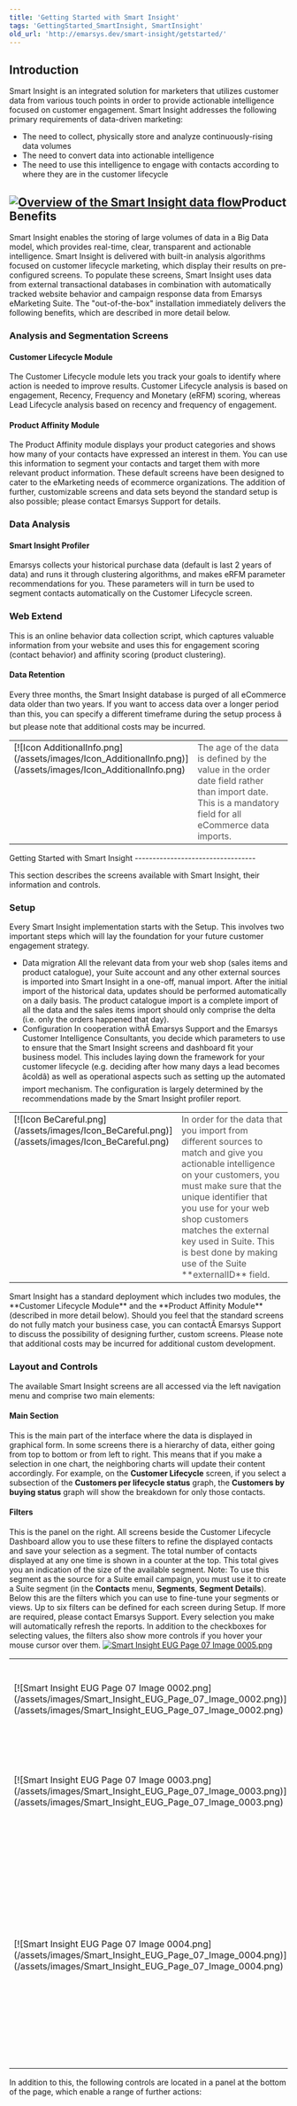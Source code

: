 ```yaml
---
title: 'Getting Started with Smart Insight'
tags: 'GettingStarted_SmartInsight, SmartInsight'
old_url: 'http://emarsys.dev/smart-insight/getstarted/'
---
```


Introduction
------------

 Smart Insight is an integrated solution for marketers that utilizes customer data from various touch points in order to provide actionable intelligence focused on customer engagement. Smart Insight addresses the following primary requirements of data-driven marketing:

- The need to collect, physically store and analyze continuously-rising data volumes
- The need to convert data into actionable intelligence
- The need to use this intelligence to engage with contacts according to where they are in the customer lifecycle
 
[![Overview of the Smart Insight data flow](/assets/images/Smart_Insight_EUG_Page_03_Image_0002.png)](/assets/images/Smart_Insight_EUG_Page_03_Image_0002.png)Product Benefits
----------------

 Smart Insight enables the storing of large volumes of data in a Big Data model, which provides real-time, clear, transparent and actionable intelligence. Smart Insight is delivered with built-in analysis algorithms focused on customer lifecycle marketing, which display their results on pre-configured screens. To populate these screens, Smart Insight uses data from external transactional databases in combination with automatically tracked website behavior and campaign response data from Emarsys eMarketing Suite. The "out-of-the-box" installation immediately delivers the following benefits, which are described in more detail below.

### Analysis and Segmentation Screens

#### Customer Lifecycle Module

 The Customer Lifecycle module lets you track your goals to identify where action is needed to improve results. Customer Lifecycle analysis is based on engagement, Recency, Frequency and Monetary (eRFM) scoring, whereas Lead Lifecycle analysis based on recency and frequency of engagement.

#### Product Affinity Module

 The Product Affinity module displays your product categories and shows how many of your contacts have expressed an interest in them. You can use this information to segment your contacts and target them with more relevant product information. These default screens have been designed to cater to the eMarketing needs of ecommerce organizations. The addition of further, customizable screens and data sets beyond the standard setup is also possible; please contact Emarsys Support for details.

### Data Analysis

#### Smart Insight Profiler

 Emarsys collects your historical purchase data (default is last 2 years of data) and runs it through clustering algorithms, and makes eRFM parameter recommendations for you. These parameters will in turn be used to segment contacts automatically on the Customer Lifecycle screen.

### Web Extend

 This is an online behavior data collection script, which captures valuable information from your website and uses this for engagement scoring (contact behavior) and affinity scoring (product clustering).

#### Data Retention

 Every three months, the Smart Insight database is purged of all eCommerce data older than two years. If you want to access data over a longer period than this, you can specify a different timeframe during the setup process â&#128;&#147; but please note that additional costs may be incurred.

<table cellpadding="1" class="wikitable" style="width: 100%;border: 0px solid #999"><tbody><tr><td scope="col" style="text-align: left;border: 0px solid #999;vertical-align: top" width="60px">[![Icon AdditionalInfo.png](/assets/images/Icon_AdditionalInfo.png)](/assets/images/Icon_AdditionalInfo.png)</td> <td scope="col" style="border: 0px solid #999;vertical-align: top;color: #555555">The age of the data is defined by the value in the order date field rather than import date. This is a mandatory field for all eCommerce data imports.</td></tr></tbody></table>Getting Started with Smart Insight
----------------------------------

 This section describes the screens available with Smart Insight, their information and controls.

### Setup

 Every Smart Insight implementation starts with the Setup. This involves two important steps which will lay the foundation for your future customer engagement strategy.

- Data migration All the relevant data from your web shop (sales items and product catalogue), your Suite account and any other external sources is imported into Smart Insight in a one-off, manual import. After the initial import of the historical data, updates should be performed automatically on a daily basis. The product catalogue import is a complete import of all the data and the sales items import should only comprise the delta (i.e. only the orders happened that day).
- Configuration In cooperation withÂ Emarsys Support and the Emarsys Customer Intelligence Consultants, you decide which parameters to use to ensure that the Smart Insight screens and dashboard fit your business model. This includes laying down the framework for your customer lifecycle (e.g. deciding after how many days a lead becomes â&#128;&#152;coldâ&#128;&#153;) as well as operational aspects such as setting up the automated import mechanism. The configuration is largely determined by the recommendations made by the Smart Insight profiler report.
 
<table cellpadding="1" class="wikitable" style="width: 100%;border: 0px"><tbody><tr><td scope="col" style="text-align: left;border: 0px solid #999;vertical-align: top" width="60px">[![Icon BeCareful.png](/assets/images/Icon_BeCareful.png)](/assets/images/Icon_BeCareful.png)</td> <td scope="col" style="border: 0px solid #999;vertical-align: top;color: #555555">In order for the data that you import from different sources to match and give you actionable intelligence on your customers, you must make sure that the unique identifier that you use for your web shop customers matches the external key used in Suite. This is best done by making use of the Suite **externalID** field.</td></tr></tbody></table> Smart Insight has a standard deployment which includes two modules, the **Customer Lifecycle Module** and the **Product Affinity Module** (described in more detail below). Should you feel that the standard screens do not fully match your business case, you can contactÂ Emarsys Support to discuss the possibility of designing further, custom screens. Please note that additional costs may be incurred for additional custom development.

### Layout and Controls

 The available Smart Insight screens are all accessed via the left navigation menu and comprise two main elements:

#### Main Section

 This is the main part of the interface where the data is displayed in graphical form. In some screens there is a hierarchy of data, either going from top to bottom or from left to right. This means that if you make a selection in one chart, the neighboring charts will update their content accordingly. For example, on the **Customer Lifecycle** screen, if you select a subsection of the **Customers per lifecycle status** graph, the **Customers by buying status** graph will show the breakdown for only those contacts.

#### Filters

 This is the panel on the right. All screens beside the Customer Lifecycle Dashboard allow you to use these filters to refine the displayed contacts and save your selection as a segment. The total number of contacts displayed at any one time is shown in a counter at the top. This total gives you an indication of the size of the available segment. Note: To use this segment as the source for a Suite email campaign, you must use it to create a Suite segment (in the **Contacts** menu, **Segments**, **Segment Details**). Below this are the filters which you can use to fine-tune your segments or views. Up to six filters can be defined for each screen during Setup. If more are required, please contact Emarsys Support. Every selection you make will automatically refresh the reports. In addition to the checkboxes for selecting values, the filters also show more controls if you hover your mouse cursor over them. [![Smart Insight EUG Page 07 Image 0005.png](/assets/images/Smart_Insight_EUG_Page_07_Image_0005.png)](/assets/images/Smart_Insight_EUG_Page_07_Image_0005.png)

<table class="wikitable"><tbody><tr><td>[![Smart Insight EUG Page 07 Image 0002.png](/assets/images/Smart_Insight_EUG_Page_07_Image_0002.png)](/assets/images/Smart_Insight_EUG_Page_07_Image_0002.png)</td> <td>Opens a text box so that you can search for a specific value.</td> </tr><tr><td>[![Smart Insight EUG Page 07 Image 0003.png](/assets/images/Smart_Insight_EUG_Page_07_Image_0003.png)](/assets/images/Smart_Insight_EUG_Page_07_Image_0003.png)</td> <td>Displays more or fewer values for the field (this is configured during Setup).</td> </tr><tr><td>[![Smart Insight EUG Page 07 Image 0004.png](/assets/images/Smart_Insight_EUG_Page_07_Image_0004.png)](/assets/images/Smart_Insight_EUG_Page_07_Image_0004.png)</td> <td>Here you can decide whether the field values are single-choice or multiple-choice, and also whether the selected values are included or excluded from the segment.</td></tr></tbody></table> In addition to this, the following controls are located in a panel at the bottom of the page, which enable a range of further actions:

<table class="wikitable"><tbody><tr><td>[![Smart Insight EUG Page 08 Image 0006.png](/assets/images/Smart_Insight_EUG_Page_08_Image_0006.png)](/assets/images/Smart_Insight_EUG_Page_08_Image_0006.png)</td> <td>This displays the name of the current view (default is Original view). If you customize a screen and want to save that view for future reference, click this control. Here you can save the view as well as select other views. You can also rename or delete views by clicking Manage Custom Views.</td> </tr></tbody><thead><tr><td>[![Smart Insight EUG Page 08 Image 0002.png](/assets/images/Smart_Insight_EUG_Page_08_Image_0002.png)](/assets/images/Smart_Insight_EUG_Page_08_Image_0002.png)</td> <td>Save the selected contacts as a Smart Insight segment. This segment will then be accessible in the Suite segment page and can be used as a starting point for a creating a new Suite segment. This button does not appear in the Dashboard. <table border="0" cellpadding="1" class="wikitable" style="width: 100%;border-width: 0px;border-style: solid"><thead><tr><th style="text-align: left;border-color: #fff;background-color: #fff;color: #eb5a19">**Please Note:**</th> </tr></thead><tbody><tr><td style="text-align: left;border-color: #fff;background-color: #fff;color: #555555">When you save a Smart Insight segment it will overwrite any existing segment with the same name. All Suite segments based on it will henceforth take the new values as their source.</td> </tr></tbody></table></td> </tr></thead><tbody><tr><td><div class="floatnone">[![Smart Insight EUG Page 08 Image 0003.png](/assets/images/Smart_Insight_EUG_Page_08_Image_0003.png)](/assets/images/Smart_Insight_EUG_Page_08_Image_0003.png)</div></td> <td>Export the data in one of the supported file formats.</td> </tr><tr><td>[![Smart Insight EUG Page 08 Image 0004.png](/assets/images/Smart_Insight_EUG_Page_08_Image_0004.png)](/assets/images/Smart_Insight_EUG_Page_08_Image_0004.png)</td> <td>Revert all visualization or filter selections and return to initial reporting mode.</td> </tr><tr><td>[![Smart Insight EUG Page 08 Image 0005.png](/assets/images/Smart_Insight_EUG_Page_08_Image_0005.png)](/assets/images/Smart_Insight_EUG_Page_08_Image_0005.png)</td> <td>Pause/Resume the screen refresh. Every selection you make refreshes the screen, so pause this feature if you want to make multiple selections or apply complex filters.</td> </tr><tr><td>[![Smart Insight EUG Page 08 Image 0007.png](/assets/images/Smart_Insight_EUG_Page_08_Image_0007.png)](/assets/images/Smart_Insight_EUG_Page_08_Image_0007.png)</td> <td>Manually refresh the screen. However, the data is updated once a day, so you will probably not need to use this button very often.</td></tr></tbody></table>The Customer Lifecycle Module
-----------------------------

 This module consists of three screens:

- Dashboard
- Customer Lifecycle
- Lead Lifecycle

 These three screens display your contact database in terms of the eRFM scoring that was defined during setup, and based on the recommendations resulting from the **Smart Insight Profiler** analysis.

### The Dashboard

 The Smart Insight Dashboard is where you can see an overview of your customer lifecycle eMarketing goals, and how you are currently performing against them. The goals are defined in terms of moving contacts from one lifecycle stage to another.

<table border="0" cellpadding="1" class="wikitable" style="width: 100%;border-width: 0px;border-style: solid"><thead><tr><th style="text-align: left;border-color: #fff;background-color: #fff;color: #eb5a19">**Please Note:**</th> </tr></thead><tbody><tr><td style="text-align: left;border-color: #fff;background-color: #fff;color: #555555">The **Dashboard** is used for reporting and not for segmentation. This means you cannot save the contacts that are displayed and use them to create a Suite segment.</td></tr></tbody></table> On the **Dashboard** you get an overview of your three main customer lifecycle marketing goals:

- Lead Conversion
- Active Buyers revenue growth
- Win-back rate of Active Buyers
 
[![The Smart Insight Dashboard](/assets/images/Smart_Insight_EUG_Page_09_Image_0002.png)](/assets/images/Smart_Insight_EUG_Page_09_Image_0002.png)#### Goal Tracking

##### Number of Orders

 The goal tracking graphs show the number of orders made by contacts associated with each goal, which displays the last six months' worth of results. The current month is colour-coded so that you can get a visual indication of the status

- *Red* indicates performance is worse than the previous month
- *Green* indicates that performance is better than the previous month

 In addition to this, the current month displays content in two colours: the darker colour shows you the current data so far, and the lighter one is the end-of-month projection, assuming the monthly average daily rate is maintained.

##### Revenue

 For each goal you can also see the associated revenue: total monthly revenue from first-time orders for leads and/or total monthly revenue from win-back orders, and average monthly revenue from active customers.

<table cellpadding="1" class="wikitable" style="width: 100%;border: 0px solid #999"><tbody><tr><td scope="col" style="text-align: left;border: 0px solid #999;vertical-align: top" width="60px">[![Icon AdditionalInfo.png](/assets/images/Icon_AdditionalInfo.png)](/assets/images/Icon_AdditionalInfo.png)</td> <td scope="col" style="border: 0px solid #999;vertical-align: top;color: #555555">The main use case for the Dashboard is to compare the activity on your web shop month by month and use that to judge the effectiveness of your current marketing campaigns.</td></tr></tbody></table>### Customer Lifecycle Screen

 The **Customer Lifecycle** screen gives a breakdown of contact distribution in terms of lifecycle stage and spending value. This data is not displayed over a defined time period, but is a snapshot of the current database status (i.e. accurate to the most recent import). The three shades of colour group the contacts according to their engagement scores for each status (see below for information on how the eRFM scoring works). [![The Customer Lifecycle screen](/assets/images/Smart_Insight_EUG_Page_11_Image_0002.png)](/assets/images/Smart_Insight_EUG_Page_11_Image_0002.png)

#### Customer per Lifecycle Status

 This section shows how your contact base is distributed across the various customer lifecycle stages, with a numeric breakdown associated with each.

#### Customers by Buying Status

 This section shows how the spending power is distributed across all or the selected lifecycle stages.

#### Measure-Value Type

 As well as the standard filters, you can display your customer lifecycle statistics according to the following metrics:

- **Total spent** (over the last two years, by all the contacts in this lifecycle stage)
- **Average spent** (over the last two years, per contact in each lifecycle stage)
- **Number of contacts** (todayâ&#128;&#153;s figure for this lifecycle stage)
 
<table cellpadding="1" class="wikitable" style="width: 100%;border: 0px solid #999"><tbody><tr><td scope="col" style="text-align: left;border: 0px solid #999;vertical-align: top" width="60px">[![Icon AdditionalInfo.png](/assets/images/Icon_AdditionalInfo.png)](/assets/images/Icon_AdditionalInfo.png)</td> <td scope="col" style="border: 0px solid #999;vertical-align: top;color: #555555">- You can use this screen to analyze the experience your web shop offers customers. For example, high numbers of defecting first-time buyers might indicate problems in your shipping or billing processes that put customers off making a second purchase.
- You can also segment your contact by source and see which acquisition channels are performing better and which need investment.
 
</td></tr></tbody></table>### Lead Lifecycle Screen

 The **Lead Lifecycle** screen gives a breakdown of leads, i.e. contacts in your database who have never made a purchase. [![The Lead Lifecycle screen](/assets/images/Smart_Insight_EUG_Page_12_Image_0003.png)](/assets/images/Smart_Insight_EUG_Page_12_Image_0003.png)

#### Leads by Lifecycle Status

 This section shows how your leads are distributed across the various lead lifecycle stages, with the total for each of them.

#### Leads by Lead Source

 This section indicates the source from which the leads originated, from manual and automatic imports through to leads generated by individual registration forms.

<table cellpadding="1" class="wikitable" style="width: 100%;border: 0px solid #999"><tbody><tr><td scope="col" style="text-align: left;border: 0px solid #999;vertical-align: top" width="60px">[![Icon AdditionalInfo.png](/assets/images/Icon_AdditionalInfo.png)](/assets/images/Icon_AdditionalInfo.png)</td> <td scope="col" style="border: 0px solid #999;vertical-align: top;color: #555555">This screen gives you detailed insights into the way your web shop attracts new customers, and how successful your welcome campaigns are.</td></tr></tbody></table>The Product Affinity Module
---------------------------

 This module consists of two screens:

- Purchases
- Affinity

 These two provide ready-made segments of your contacts according to the products they bought or are likely to be interested in a product category based on their website behavior

### Purchases Screen

 The **Purchases screen** gives a breakdown of purchase behaviour in terms of products and product categories. [![The Purchases screen](/assets/images/Smart_Insight_EUG_Page_14_Image_0002.png)](/assets/images/Smart_Insight_EUG_Page_14_Image_0002.png)

#### Purchases by Product Category

 This section shows the total number of contacts who have purchased items in each product category over the last two years.

#### Purchases by product name

 This section shows the total number of contacts who have purchased each product. If a product category has been selected, only those products are shown, otherwise all products will be displayed.

<table cellpadding="1" class="wikitable" style="width: 100%;border: 0px solid #999"><tbody><tr><td scope="col" style="text-align: left;border: 0px solid #999;vertical-align: top" width="60px">[![Icon AdditionalInfo.png](/assets/images/Icon_AdditionalInfo.png)](/assets/images/Icon_AdditionalInfo.png)</td> <td scope="col" style="border: 0px solid #999;vertical-align: top;color: #555555">You can use this screen to make your emails more relevant, for example by saving a segment of contacts who have already bought a product, and excluding it from promotional campaign for that product. You can also schedule reminder campaigns for products which require refills or maintenance.</td></tr></tbody></table>### Affinity Screen

 The **Affinity Screen** gives a breakdown of the top product categories that your contacts are interested in based on their website behaviour. Smart Insightâ&#128;&#153;s machine learning algorithms score all categories per contact and the displays the top 3 categories per customer. [![The Affinity screen](/assets/images/Smart_Insight_EUG_Page_15_Image_0003.png)](/assets/images/Smart_Insight_EUG_Page_15_Image_0003.png) The **Affinity screen** is based on the data that is automatically captured from the website, using the Emarsys **Web Extend** collection script.

#### Last Website Visit Date

 This graph displays the last time that your contacts visited your web shop. In this way you can see how many of your contacts are regular visitors, as well as compare behavior by lifecycle stage.

#### Affinity to Product Categories

 On this chart you can see which product categories are the most popular, according to the Smart Insight analysis.

<table cellpadding="1" class="wikitable" style="width: 100%;border: 0px solid #999"><tbody><tr><td scope="col" style="text-align: left;border: 0px solid #999;vertical-align: top" width="60px">[![Icon AdditionalInfo.png](/assets/images/Icon_AdditionalInfo.png)](/assets/images/Icon_AdditionalInfo.png)</td> <td scope="col" style="border: 0px solid #999;vertical-align: top;color: #555555">You can use this screen to filter product categories by customer lifecycle and see which are more popular with regular buyers and which with new customers. You can also segment contacts by their affinity to a category and use that segment for targeted campaigns such as stock clearance or special offers.</td></tr></tbody></table>Working with Tables, Charts and Graphs
--------------------------------------

 Smart Insight uses interactive elements for data visualisation in the form of line graphs and bar charts. It is possible, and sometimes necessary, to make a selection on these graphs to fine-tune the segmentation, populate other graphs or just to exclude specific data sets when generating reports.

### Filtering the contacts

 In each screen Smart Insight displays all the contacts which fulfil the criteria appropriate to that screen - with the exception of the Dashboard. The total number is displayed in the box in the top right, above the filters. You can then fine-tune the selection by using the checkboxes and other controls. The available filters will depend on the screen in question.

### Save Segment from Selected Contacts

 The **Save Segment** button allows you to save the selected contacts as a Smart Insight segment. These can then be selected in the Suite **Segment Details** page and used as the source for a standard Suite segment. [![Use Smart Insight segments](/assets/images/Smart_Insight_EUG_Page_17_Image_0002.png)](/assets/images/Smart_Insight_EUG_Page_17_Image_0002.png)

### Rollover Tool Tips

 Many of the Smart Insight screens and graphs have interactive controls which display when the mouse cursor is held over them.

#### Sorting contacts

 Clicking the axes of any of the graphs or charts will display icons for sorting the contacts. [![Sorting contacts controls](/assets/images/Smart_Insight_EUG_Page_17_Image_0003.png)](/assets/images/Smart_Insight_EUG_Page_17_Image_0003.png) The available options (depending on the graph or chart in question) are:

- Sort Ascending
- Sort Descending
- Sort A-Z

#### Keeping and Excluding Results

 When you have results displayed in a bar chart, it can be that one column (e.g. Leads) is much larger than the others, making it difficult to view the smaller ones. You can exclude this column by hovering the mouse over it and selecting **Exclude**. Alternatively, you can hover over another column and select **Keep Only** to exclude all other columns. This pop-up also shows you exactly what criteria lie behind the graph. In addition, you can drill down to see the detailed analysis of a graph by clicking the **Show Data** icon. To return to the full display, click the **Revert All** icon at the bottom of the screen. [![Viewing the Details of a Lifecycle Stage](/assets/images/Smart_Insight_EUG_Page_18_Image_0003.png)](/assets/images/Smart_Insight_EUG_Page_18_Image_0003.png)

#### Zooming In and Out

 You can also use the following controls to zoom in and out of each visualisation:

<table class="wikitable"><tbody><tr><td>[![Smart Insight EUG Page 18 Image 0004.png](/assets/images/Smart_Insight_EUG_Page_18_Image_0004.png)](/assets/images/Smart_Insight_EUG_Page_18_Image_0004.png)</td> <td>Zoom in</td> </tr><tr><td>[![Smart Insight EUG Page 18 Image 0005.png](/assets/images/Smart_Insight_EUG_Page_18_Image_0005.png)](/assets/images/Smart_Insight_EUG_Page_18_Image_0005.png)</td> <td>Zoom out</td> </tr><tr><td>[![Smart Insight EUG Page 18 Image 0006.png](/assets/images/Smart_Insight_EUG_Page_18_Image_0006.png)](/assets/images/Smart_Insight_EUG_Page_18_Image_0006.png)</td> <td>Drag to select zoom</td> </tr><tr><td>[![Smart Insight EUG Page 18 Image 0007.png](/assets/images/Smart_Insight_EUG_Page_18_Image_0007.png)](/assets/images/Smart_Insight_EUG_Page_18_Image_0007.png)</td> <td>Restore zoom to 100%</td></tr></tbody></table>### Selecting Data in Visualizations

 If you do not want to select all the results in a particular screen (for example if you want to save a subset as a smaller segment), you can refine your visualisation in various ways:

- Click a bar or chart to select an individual entry. This may then affect the results in other graphs and charts.
- Click the label on the x-axis to select the entire column.
- Click and drag to select multiple entries.
- Hold CTRL key and click or drag to select multiple entries (either add to or remove from the selection).

The Smart Insight Scoring Model
-------------------------------

 Smart Insight uses the eRFM scoring model to build the out-of-the-box screens. This model is a method used for analysing customer behaviour and then defining segments based on this behaviour. It is commonly used in database marketing and direct marketing, both online and offline.

### eRFM Scoring

 The eRFM model categorises contacts by four aspects of their behaviour and allows Smart Insight to decide whether an individual is, for example, a cold lead, active buyer or defecting gold customer. The categorisation is done by matching the contactâ&#128;&#153;s behaviour to the parameters defined during setup, and is based on the analysis provided by the Smart Insight profiler. The graphic below illustrates how these parameters might look in a typical Smart Insight account. [![An example of an eRFM scoring model](/assets/images/Smart_Insight_EUG_Page_19_Image_0002.png)](/assets/images/Smart_Insight_EUG_Page_19_Image_0002.png)

### Customer Lifecycle Terminology

 Smart Insight has two categories of contacts:

- **Leads:** Contacts that have never made a purchase. For these contacts, only date of registration and engagement are analysed.
- **Customers:** Contacts that have made a purchase

 Within these two categories the lifecycle stages are identified based on activity, and can be broken down as follows (the numbers below are just for example, and can be defined during Setup):

#### Leads

<table class="wikitable"><thead><tr><th>New Lead</th> <td>Registration was within the last 90 days, no response yet (beyond opt-in)</td> </tr><tr><th>Active Lead</th> <td>At least one response in the last 90 days</td> </tr><tr><th>Cold Lead</th> <td>No response for more than 90 days</td> </tr><tr><th>Inactive Lead</th> <td>No response for more than 180 days</td></tr></thead></table>#### Customers

<table class="wikitable"><thead><tr><th>1<sup>st</sup> time buyer</th> <td>Only one purchase ever, made in the last 90 days</td> </tr><tr><th>Active buyer</th> <td>Made a purchase in the last 90 days and has made more than one purchase in total</td> </tr><tr><th>Defecting buyer</th> <td>Has not made a purchase in the last 90 days but has made at least one purchase in the past</td> </tr><tr><th>Inactive buyer</th> <td>Has not made a purchase in the last 365 days but has made at least one purchase in the past</td></tr></thead></table>#### Buying Status

 The **Buying Status** categorizes customers based on their spending levels using the last two yearsâ&#128;&#153; worth of historical data. The actual amounts for each threshold are defined during Smart Insight Setup.

<table class="wikitable"><thead><tr><th>Low spender</th> <td>e.g. up to â&#130;¬50</td> </tr><tr><th>Normal</th> <td>e.g. up to â&#130;¬200</td> </tr><tr><th>Silver</th> <td>e.g. up to â&#130;¬500</td> </tr><tr><th>Gold</th> <td>e.g. up to â&#130;¬1000</td> </tr><tr><th>Platinum</th> <td>e.g. more than â&#130;¬1,000</td></tr></thead></table>### Preparing your Reports

 During Smart Insight setup you will be presented with Smart Insight Profiler reports and recommendations based on an analysis of your data. You will then define, with Emarsys Support, the parameters, scale and terminology that will determine the scope of your reports. The following variables must be defined:

- eRFM parameters For example, a cut-off point for Recency could be <45 days instead of <30, for Monetary could be > â&#130;¬5,000 instead of > â&#130;¬1,000, etc.
- Terminology Which terms to use, e.g. *Small spender* instead of *Low spender*, etc.
- Number and types of filters per screen Up to six filters can be defined per screen in the standard configuration, and any field from the defined fields or tables can be used.

 In addition to this, some further customisation options are available, but which will incur development costs; if you feel these are necessary please consult Emarsys Support.

Smart Insight Data Migration
----------------------------

 As part of the standard, "out-of-the-box" installation, two types of data sets must first be imported to the Smart Insight data warehouse:

- All the contacts in your Suite database. You only have to decide which Suite fields you want available as filters in Smart Insight and Emarsys will do the rest.
- External transactional data This is typically the **products** and **sales_items** tables from your web shop.
- Web Extend Here you will need to implement our behaviour collection script in your web pages.

 After the initial, manual import, Smart Insight is updated once a day with new data from all sources. The Suite response data (as well as any relevant contact updates) is synced automatically via the Suite API. Data from other sources must be placed by you in a defined FTPS server, where it will be collected once a day.

<table cellpadding="1" class="wikitable" style="width: 100%;border: 0px"><tbody><tr><td scope="col" style="text-align: left;border: 0px solid #999;vertical-align: top" width="60px">[![Icon BeCareful.png](/assets/images/Icon_BeCareful.png)](/assets/images/Icon_BeCareful.png)</td> <td scope="col" style="border: 0px solid #999;vertical-align: top;color: #555555">In order for the data to be matched to the right person, you must make sure that the unique identifier that you use for your web shop customers matches the external key used in Suite. This is best done by making use of the Suite **externalID** field.</td></tr></tbody></table>### Uploading Web Shop Database Tables

 During Setup every customer is given access to an FTPS account where they can upload the CSV files containing the data to be imported to Suite. These are typically the **Products** table and the **Sales_items** table as defined below. Once Smart Insight is fully implemented, files added to this directory are processed automatically.

<table cellpadding="1" class="wikitable" style="width: 100%;border: 0px"><tbody><tr><td scope="col" style="text-align: left;border: 0px solid #999;vertical-align: top" width="60px">[![Icon BeCareful.png](/assets/images/Icon_BeCareful.png)](/assets/images/Icon_BeCareful.png)</td> <td scope="col" style="border: 0px solid #999;vertical-align: top;color: #555555">Files that don't follow the conventions in this document (below and in the appendix) are silently ignored. This means that you will not receive any notification that the import has failed. It is therefore extremely important that you follow the rules and conventions described below.</td></tr></tbody></table> In the Smart Insight standard installation, data from your web shop database is broken down into three tables: Customers table, Products table and Sales_items table, which are uploaded as follows:

- Customers table This is synchronised with the Suite contact database via the Suite API and requires no action by you.
- Products table This is your entire product catalogue and should be uploaded daily by you to the FTPS as a CSV file.
- Sales_items table This is a delta file (i.e. containing only new data) of recent purchases, added daily by you to the FTPS as a CSV file.

 For both the **products** table and the **sales_items** table, the data import is automatically processed from the FTPS account and the files are recognised via the following naming convention:

- products*.csv
- sales_items*.csv

 See below for more information on the naming of import files.

### Required Fields for Reporting

 For Smart Insight to be able to create actionable reports based on order data, you must add custom fields in the import that you can use for filtering. The following fields are mandatory and are considered the bare minimum of what should be passed to Smart Insight to ensure meaningful reporting.

#### Products

 In order to ensure that Smart Insight has access to the latest data, you should be importing your entire product catalogue every day. This is the **products** file.

<table class="wikitable"><thead><tr><th>item</th> <td>The unique identifier of the product</td> </tr><tr><th>title</th> <td>The name of the product</td> </tr><tr><th>category</th> <td>The product category, expressed within your category hierarchy (see below)</td></tr></thead></table>  

<table cellpadding="1" class="wikitable" style="width: 100%;border: 0px"><tbody><tr><td scope="col" style="text-align: left;border: 0px solid #999;vertical-align: top" width="60px">[![Icon BeCareful.png](/assets/images/Icon_BeCareful.png)](/assets/images/Icon_BeCareful.png)</td> <td scope="col" style="border: 0px solid #999;vertical-align: top;color: #555555">When Smart Insights detects duplicates in product files, the newer values overwrite the old values.</td> </tr></tbody></table><table cellpadding="1" class="wikitable" style="width: 100%;border: 0px solid #999"><tbody><tr><td scope="col" style="text-align: left;border: 0px solid #999;vertical-align: top" width="60px">[![Icon AdditionalInfo.png](/assets/images/Icon_AdditionalInfo.png)](/assets/images/Icon_AdditionalInfo.png)</td> <td scope="col" style="border: 0px solid #999;vertical-align: top;color: #555555">Smart Insight supports a structure category hierarchy with up to three levels. Levels should be separated by a greater than character (>) and the most generic category should be the first one. Example: pets > dogs > dog food If you enter simply 'dog food' as the category, Smart Insight will look for this as a top-level category and the import will fail.</td></tr></tbody></table>#### Sales_items

 Each day you should upload also only the "delta" of your orders, i.e. the orders that happened that day. **sales_item** data contains the specific items purchased in every order, including all order information as well. The following fields are necessary for reporting:

<table class="wikitable"><thead><tr><th>order</th> <td>The unique identifier of the order that this item was purchase in</td> </tr><tr><th>date</th> <td>The date of the purchase</td> </tr><tr><th>customer</th> <td>The identifier of the customer who made the purchase. This must be an external key pointing to a field in the Suite contacts table.</td> </tr><tr><th>item</th> <td>The identifier of the product that was purchased</td> </tr><tr><th>c_sales_amount</th> <td>The total amount of this sales item (i.e. unit price * quantity)</td> </tr><tr><th>quantity (optional)</th> <td>The number of items bought</td> </tr><tr><th>unit price (optional)</th> <td>The unit price of the item purchased</td></tr></thead></table>  

<table cellpadding="1" class="wikitable" style="width: 100%;border: 0px"><tbody><tr><td scope="col" style="text-align: left;border: 0px solid #999;vertical-align: top" width="60px">[![Icon BeCareful.png](/assets/images/Icon_BeCareful.png)](/assets/images/Icon_BeCareful.png)</td> <td scope="col" style="border: 0px solid #999;vertical-align: top;color: #555555">Duplicate entries in a sales_items file are not detected; they will appear as two identical entries in the Smart Insight reports.</td> </tr></tbody></table><table cellpadding="1" class="wikitable" style="width: 100%;border: 0px solid #999"><tbody><tr><td scope="col" style="text-align: left;border: 0px solid #999;vertical-align: top" width="60px">[![Icon AdditionalInfo.png](/assets/images/Icon_AdditionalInfo.png)](/assets/images/Icon_AdditionalInfo.png)</td> <td scope="col" style="border: 0px solid #999;vertical-align: top;color: #555555">It is possible to add extra optional fields to the sales items table as long as the field name starts with "c_"</td> </tr></tbody></table><table cellpadding="1" class="wikitable" style="width: 100%;border: 1px solid #fff"><tbody><tr><td scope="col" style="text-align: left;border: 0px solid #999;vertical-align: top" width="60px">[![Icon FurtherReading.png](/assets/images/Icon_FurtherReading.png)](/assets/images/Icon_FurtherReading.png)</td> <td scope="col" style="border: 0px solid #999;vertical-align: top;color: #555555">For more information on working with the products table or sales_items table, as well as general tips on working with .CSV files, please see the [Data Exchange Quick Reference Guide](/SmartInsight/data-quick-ref.md "Data Exchange Quick Reference Guide").</td></tr></tbody></table>Smart Insight Tips and Tricks
-----------------------------

### Some Field Basics

#### Contact Fields

 Before setting up Smart Insight you will have liaised with Emarsys Support to identify which contact fields should be imported into Smart Insight and which ignored. As your business evolves, you can always check to see if you have the most appropriate fields by asking yourself the following questions:

- What data do you want to see in your reports?
- Which fields do you want to be able to use in order to filter or segment?
- Do these fields contain any data?

#### Linking the unique identifier

 Contacts in the Suite Contact Database must be matched correctly with their corresponding orders using a unique identifier. This identifier appears in the Suite contacts table as **externalID**, and must be included and populated in order for the association to work.

#### Mandatory Fields

 During the initial configuration of Smart Insight fields it is possible to define certain fields as mandatory, meaning that they have to contain data in order for the import to be processed correctly. If a mandatory field is left blank, then the data import will fail.

#### Product Category

 The Smart Insight template supports up to three product categories for each item, which can be used to filter the reports. For this to work correctly a main category always has to be defined per item during Setup, as this will decide which category is displayed in the **Purchases** screen.

#### Using the appropriate currency

 At the moment there is no multi-currency support, so all data must use the same currency for all monetary values. The currency is specified during Setup, and cannot be changed.

#### Handling Order Duplication Issues

 In order that your daily delta imports do not cause duplication of data, you must ensure that every import has valid and unique order IDs. If this is not the case, Smart Insight will perform on very basic duplication handling:

- If an import contains duplicated order IDs, the second order will simply be ignored.
- If an order ID is missing, any subsequent order items will be assumed to belong to the previous order and will be associated with it.

#### Handling Erroneous Contact Data

 The benefits that Smart Insight brings are heavily dependent on the quality of the data you import. If you do not take care to ensure that your CSV files follow the guidelines described above, the following errors might occur.

- Multiple contacts with the same unique identifier Make sure that whatever field you use really is unique to that contact. If you are exporting or importing contact data into Suite you should try to use the same field as external ID to prevent duplication of data.
- Invalid Date Information in a Date Field Smart Insight expects all date fields to contain dates, or no dates at all - any malformed date entries will cause errors.
- Invalid Choice Field Entries If a multiple-choice field contains more entries than the field has values, this will cause the data import to fail.